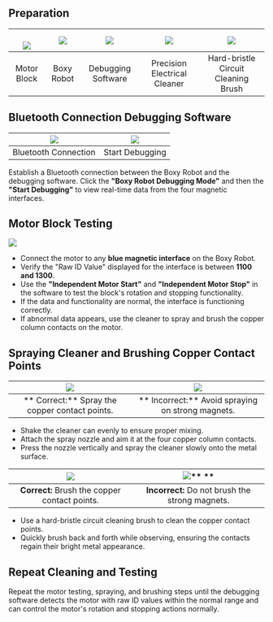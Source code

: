## Preparation  
| <br/>![](https://cdn.nlark.com/yuque/0/2024/png/50993910/1732783047448-52470340-8413-4595-a4c9-f3745099af92.png?x-oss-process=image%2Fformat%2Cwebp%2Fresize%2Cw_478%2Climit_0)<br/> | ![](https://cdn.nlark.com/yuque/0/2024/png/50993910/1732776453847-a1b7003a-dd16-45dc-91b3-5a8afb9a492b.png?x-oss-process=image%2Fformat%2Cwebp%2Fresize%2Cw_1033%2Climit_0) | ![](https://cdn.nlark.com/yuque/0/2024/png/51021531/1732953263845-c0c209cc-268f-428e-bd63-50f3e85af58d.png) | ![](https://cdn.nlark.com/yuque/0/2024/png/51021531/1732945941233-e024af15-8f4b-41e1-9d77-e840cb60a0c3.png) | ![](https://cdn.nlark.com/yuque/0/2024/png/51021531/1732952296839-f5748466-f76e-46fa-8ba5-b07433a8a253.png) |
| :---: | :---: | :---: | :---: | :---: |
| Motor Block |  Boxy Robot   |  Debugging Software   |  Precision Electrical Cleaner |  Hard-bristle Circuit Cleaning Brush   |


## Bluetooth Connection Debugging Software
| ![](https://cdn.nlark.com/yuque/0/2024/jpeg/51021531/1732946453285-a3914be5-aff4-4284-ac24-8a8d784c5d19.jpeg) | ![](https://cdn.nlark.com/yuque/0/2024/jpeg/51021531/1732946485790-5f3f61e6-5674-4c0f-9553-3fa545e44f9e.jpeg) |
| :---: | :---: |
| Bluetooth Connection | Start Debugging |


Establish a Bluetooth connection between the Boxy Robot and the debugging software. Click the **"Boxy Robot Debugging Mode"** and then the **"Start Debugging"** to view real-time data from the four magnetic interfaces.

## Motor Block Testing 
![](https://cdn.nlark.com/yuque/0/2024/gif/51021531/1732951034799-cb07f1f0-0a24-4976-904b-ffa390f13ebe.gif)

+ Connect the motor to any **blue magnetic interface** on the Boxy Robot.
+ Verify the "Raw ID Value" displayed for the interface is between **1100 and 1300**.
+ Use the **"Independent Motor Start"** and **"Independent Motor Stop"** in the software to test the block's rotation and stopping functionality.
+ If the data and functionality are normal, the interface is functioning correctly.
+ If abnormal data appears, use the cleaner to spray and brush the copper column contacts on the motor.

## Spraying Cleaner and Brushing Copper Contact Points
| ![](https://cdn.nlark.com/yuque/0/2024/gif/51021531/1732951240637-a99b905a-aa74-4082-9521-cf450ff3ef7f.gif) | ![](https://cdn.nlark.com/yuque/0/2024/gif/51021531/1732951224422-b177079e-dbf6-47ae-b534-f566a3ca40e2.gif) |
| :---: | :---: |
| ** Correct:** Spray the copper contact points. | ** Incorrect:**  Avoid spraying on strong magnets.  |


+ Shake the cleaner can evenly to ensure proper mixing.
+ Attach the spray nozzle and aim it at the four copper column contacts.
+ Press the nozzle vertically and spray the cleaner slowly onto the metal surface.

| ![](https://cdn.nlark.com/yuque/0/2024/gif/51021531/1732951276506-ce2898e1-3a53-4dbc-9308-aa623165a715.gif) | ![](https://cdn.nlark.com/yuque/0/2024/gif/48043751/1734923295563-e66bf398-734b-494f-bc7d-700b287c1775.gif)** **  |
| :---: | :---: |
|  **Correct:** Brush the copper contact points.   | **Incorrect:**  Do not brush the strong magnets.  |


+ Use a hard-bristle circuit cleaning brush to clean the copper contact points.  
+ Quickly brush back and forth while observing, ensuring the contacts regain their bright metal appearance.

## Repeat Cleaning and Testing 
Repeat the motor testing, spraying, and brushing steps until the debugging software detects the motor with raw ID values within the normal range and can control the motor's rotation and stopping actions normally.  

